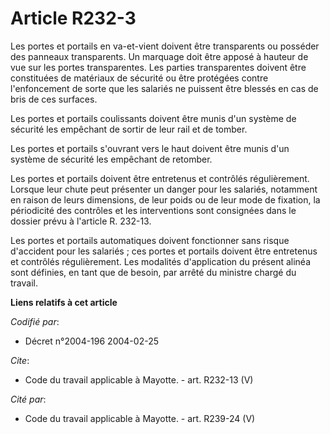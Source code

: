 # Article R232-3

Les portes et portails en va-et-vient doivent être transparents ou posséder des panneaux transparents. Un marquage doit être
apposé à hauteur de vue sur les portes transparentes. Les parties transparentes doivent être constituées de matériaux de
sécurité ou être protégées contre l'enfoncement de sorte que les salariés ne puissent être blessés en cas de bris de ces
surfaces. 

Les portes et portails coulissants doivent être munis d'un système de sécurité les empêchant de sortir de leur rail et de
tomber. 

Les portes et portails s'ouvrant vers le haut doivent être munis d'un système de sécurité les empêchant de retomber. 

Les portes et portails doivent être entretenus et contrôlés régulièrement. Lorsque leur chute peut présenter un danger pour
les salariés, notamment en raison de leurs dimensions, de leur poids ou de leur mode de fixation, la périodicité des
contrôles et les interventions sont consignées dans le dossier prévu à l'article R. 232-13.

Les portes et portails automatiques doivent fonctionner sans risque d'accident pour les salariés ; ces portes et portails
doivent être entretenus et contrôlés régulièrement. Les modalités d'application du présent alinéa sont définies, en tant que
de besoin, par arrêté du ministre chargé du travail.

**Liens relatifs à cet article**

_Codifié par_:

  - Décret n°2004-196 2004-02-25

_Cite_:

  - Code du travail applicable à Mayotte. - art. R232-13 (V)

_Cité par_:

  - Code du travail applicable à Mayotte. - art. R239-24 (V)
